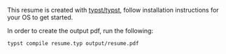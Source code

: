 This resume is created with [typst/typst](https://github.com/typst/typst), follow installation instructions for your OS to get started.

In order to create the output pdf, run the following:
```shell
typst compile resume.typ output/resume.pdf
```
